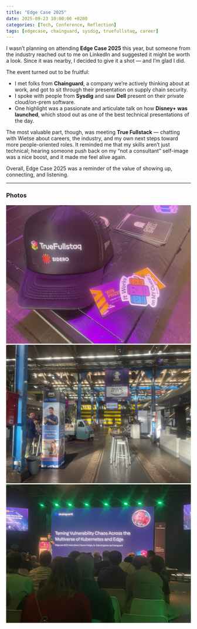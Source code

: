 ```yaml
---
title: "Edge Case 2025"
date: 2025-09-23 10:00:00 +0200
categories: [Tech, Conference, Reflection]
tags: [edgecase, chainguard, sysdig, truefullstaq, career]
---
```


I wasn’t planning on attending **Edge Case 2025** this year, but someone from the industry reached out to me on LinkedIn and suggested it might be worth a look. Since it was nearby, I decided to give it a shot — and I’m glad I did.

The event turned out to be fruitful:  
- I met folks from **Chainguard**, a company we’re actively thinking about at work, and got to sit through their presentation on supply chain security.  
- I spoke with people from **Sysdig** and saw **Dell** present on their private cloud/on-prem software.  
- One highlight was a passionate and articulate talk on how **Disney+ was launched**, which stood out as one of the best technical presentations of the day.  

The most valuable part, though, was meeting **True Fullstack** — chatting with Wietse about careers, the industry, and my own next steps toward more people-oriented roles. It reminded me that my skills aren’t just technical; hearing someone push back on my “not a consultant” self-image was a nice boost, and it made me feel alive again.

Overall, Edge Case 2025 was a reminder of the value of showing up, connecting, and listening.  

---

### Photos
![Swag from Edge Case 2025](/assets/img/posts/2025-09-23-edgecase2025/edgecase2025-swag.jpeg)  
![Conference floor](/assets/img/posts/2025-09-23-edgecase2025/edgecase2025-floor.jpeg)  
![Chainguard presentation](/assets/img/posts/2025-09-23-edgecase2025/edgecase2025-chainguard.jpeg)  